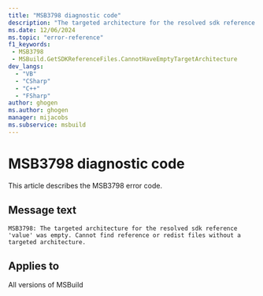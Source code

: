 ```yaml
---
title: "MSB3798 diagnostic code"
description: "The targeted architecture for the resolved sdk reference 'value' was empty. Cannot find reference or redist files without a targeted architecture."
ms.date: 12/06/2024
ms.topic: "error-reference"
f1_keywords:
 - MSB3798
 - MSBuild.GetSDKReferenceFiles.CannotHaveEmptyTargetArchitecture
dev_langs:
  - "VB"
  - "CSharp"
  - "C++"
  - "FSharp"
author: ghogen
ms.author: ghogen
manager: mijacobs
ms.subservice: msbuild
---
```


# MSB3798 diagnostic code

<!-- :::ErrorDefinitionDescription::: -->
<!-- :::editable-content name="introDescription"::: -->
This article describes the MSB3798 error code.
<!-- :::editable-content-end::: -->

## Message text

`MSB3798: The targeted architecture for the resolved sdk reference 'value' was empty. Cannot find reference or redist files without a targeted architecture.`

<!-- :::editable-content name="postOutputDescription"::: -->
<!--
{StrBegin="MSB3798: "}
-->
<!-- :::editable-content-end::: -->
<!-- :::ErrorDefinitionDescription-end::: -->

## Applies to

All versions of MSBuild
